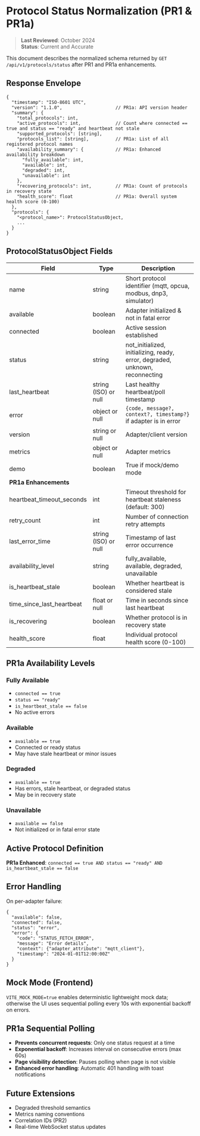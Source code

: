 # Protocol Status Normalization (PR1 & PR1a)

> **Last Reviewed**: October 2024  
> **Status**: Current and Accurate

This document describes the normalized schema returned by `GET /api/v1/protocols/status` after PR1 and PR1a enhancements.

## Response Envelope
```
{
  "timestamp": "ISO-8601 UTC",
  "version": "1.1.0",                    // PR1a: API version header
  "summary": {
    "total_protocols": int,
    "active_protocols": int,             // Count where connected == true and status == "ready" and heartbeat not stale
    "supported_protocols": [string],
    "protocols_list": [string],          // PR1a: List of all registered protocol names
    "availability_summary": {            // PR1a: Enhanced availability breakdown
      "fully_available": int,
      "available": int,
      "degraded": int,
      "unavailable": int
    },
    "recovering_protocols": int,         // PR1a: Count of protocols in recovery state
    "health_score": float                // PR1a: Overall system health score (0-100)
  },
  "protocols": {
    "<protocol_name>": ProtocolStatusObject,
    ...
  }
}
```

## ProtocolStatusObject Fields
| Field | Type | Description |
|-------|------|-------------|
| name | string | Short protocol identifier (mqtt, opcua, modbus, dnp3, simulator) |
| available | boolean | Adapter initialized & not in fatal error |
| connected | boolean | Active session established |
| status | string | not_initialized, initializing, ready, error, degraded, unknown, reconnecting |
| last_heartbeat | string (ISO) or null | Last healthy heartbeat/poll timestamp |
| error | object or null | `{code, message?, context?, timestamp?}` if adapter is in error |
| version | string or null | Adapter/client version |
| metrics | object or null | Adapter metrics |
| demo | boolean | True if mock/demo mode |
| **PR1a Enhancements** | | |
| heartbeat_timeout_seconds | int | Timeout threshold for heartbeat staleness (default: 300) |
| retry_count | int | Number of connection retry attempts |
| last_error_time | string (ISO) or null | Timestamp of last error occurrence |
| availability_level | string | fully_available, available, degraded, unavailable |
| is_heartbeat_stale | boolean | Whether heartbeat is considered stale |
| time_since_last_heartbeat | float or null | Time in seconds since last heartbeat |
| is_recovering | boolean | Whether protocol is in recovery state |
| health_score | float | Individual protocol health score (0-100) |

## PR1a Availability Levels

### Fully Available
- `connected == true`
- `status == "ready"`
- `is_heartbeat_stale == false`
- No active errors

### Available
- `available == true`
- Connected or ready status
- May have stale heartbeat or minor issues

### Degraded
- `available == true`
- Has errors, stale heartbeat, or degraded status
- May be in recovery state

### Unavailable
- `available == false`
- Not initialized or in fatal error state

## Active Protocol Definition
**PR1a Enhanced**: `connected == true AND status == "ready" AND is_heartbeat_stale == false`

## Error Handling
On per-adapter failure:
```
{
  "available": false,
  "connected": false,
  "status": "error",
  "error": {
    "code": "STATUS_FETCH_ERROR",
    "message": "Error details",
    "context": {"adapter_attribute": "mqtt_client"},
    "timestamp": "2024-01-01T12:00:00Z"
  }
}
```

## Mock Mode (Frontend)
`VITE_MOCK_MODE=true` enables deterministic lightweight mock data; otherwise the UI uses sequential polling every 10s with exponential backoff on errors.

## PR1a Sequential Polling
- **Prevents concurrent requests**: Only one status request at a time
- **Exponential backoff**: Increases interval on consecutive errors (max 60s)
- **Page visibility detection**: Pauses polling when page is not visible
- **Enhanced error handling**: Automatic 401 handling with toast notifications

## Future Extensions
- Degraded threshold semantics
- Metrics naming conventions  
- Correlation IDs (PR2)
- Real-time WebSocket status updates

